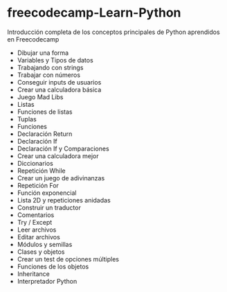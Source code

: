 # freecodecamp-Learn-Python
Introducción completa de los conceptos principales de Python aprendidos en Freecodecamp
- Dibujar una forma
- Variables y Tipos de datos
- Trabajando con strings
- Trabajar con números
- Conseguir inputs de usuarios
- Crear una calculadora básica
- Juego Mad Libs
- Listas
- Funciones de listas
- Tuplas
- Funciones
- Declaración Return
- Declaración If
- Declaración If y Comparaciones
- Crear una calculadora mejor
- Diccionarios
- Repetición While
- Crear un juego de adivinanzas
- Repetición For
- Función exponencial
- Lista 2D y repeticiones anidadas
- Construir un traductor
- Comentarios
- Try / Except
- Leer archivos
- Editar archivos
- Módulos y semillas
- Clases y objetos
- Crear un test de opciones múltiples
- Funciones de los objetos
- Inheritance
- Interpretador Python
